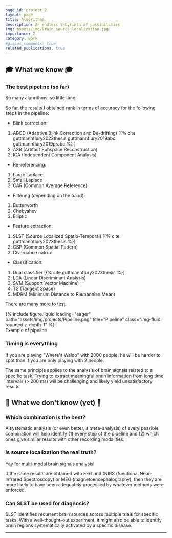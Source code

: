 ```yaml
---
page_id: project_2
layout: page
title: Algorithms
description: An endless labyrinth of possibilities
img: assets/img/Brain_source_localization.jpg
importance: 2
category: work
#giscus_comments: true
related_publications: true
---
```



## 🎓 What we know 🎓

### The best pipeline (so far)

So many algorithms, so little time. 

So far, the results I obtained rank in terms of accuracy for the following steps in the pipeline: 
- Blink correction:
1. ABCD (Adaptive Blink Correction and De-drifting) [{% cite guttmannflury2023thesis guttmannflury2019abc guttmannflury2019prabc %}  ]
2. ASR (Artifact Subspace Reconstruction)
3. ICA (Independent Component Analysis)

- Re-referencing:
1. Large Laplace
2. Small Laplace
3. CAR (Common Average Reference)

- Filtering (depending on the band):
1. Butterworth
2. Chebyshev
3. Elliptic

- Feature extraction:
1. SLST (Source Localized Spatio-Temporal) [{% cite guttmannflury2023thesis %}]
2. CSP (Common Spatial Pattern)
3. Civaruabce natrux

- Classification:
1. Dual classifier [{% cite guttmannflury2023thesis %}]
2. LDA (Linear Discriminant Analysis)
3. SVM (Support Vector Machine)
4. TS (Tangent Space)
5. MDRM (Minimum Distance to Riemannian Mean)

There are many more to test.

<div class="row">
    <div class="col-sm mt-3 mt-md-0">
        {% include figure.liquid loading="eager" path="assets/img/projects/Pipeline.png" title="Pipeline" class="img-fluid rounded z-depth-1" %}
    </div>
</div>
<div class="caption">
    Example of pipeline
</div>

### Timing is everything
If you are playing "Where's Waldo" with 2000 people, he will be harder to spot than if you are only playing with 2 people.

The same principle applies to the analysis of brain signals related to a specific task. Trying to extract meaningful brain information from long time intervals (> 200 ms) will be challenging and likely yield unsatisfactory results.



## 🤔 What we don't know (yet) 🤔

### Which combination is the best?
A systematic analysis (or even better, a meta-analysis) of every possible combination will help identify (1) every step of the pipeline and (2) which ones give similar results with other recording modalities.

### Is source localization the real truth?
Yay for multi-modal brain signals analysis! 

If the same results are obtained with EEG and fNIRS (functional Near-Infrared Spectroscopy) or MEG (magnetoencephalography), then they are more likely to have been adequately processed by whatever methods were enforced.

### Can SLST be used for diagnosis?
SLST identifies recurrent brain sources across multiple trials for specific tasks. With a well-thought-out experiment, it might also be able to identify brain regions systematically activated by a specific disease.

---
